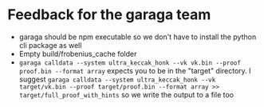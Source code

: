 # Feedback for the garaga team

- garaga should be npm executable so we don't have to install the python cli package as well
- Empty build/frobenius_cache folder
- `garaga calldata --system ultra_keccak_honk --vk vk.bin --proof proof.bin --format array` expects you to be in the "target" directory. I suggest `garaga calldata --system ultra_keccak_honk --vk target/vk.bin --proof target/proof.bin --format array >> target/full_proof_with_hints` so we write the output to a file too
